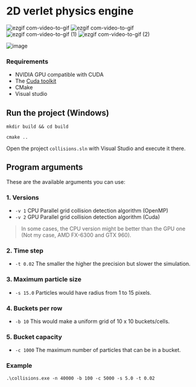# 2D verlet physics engine
![ezgif com-video-to-gif](https://github.com/MarcVivas/Verlet-2D-particle-physics-engine/assets/79216334/18d5b8a0-742d-4164-9e77-17bf0dec574c)
![ezgif com-video-to-gif](https://github.com/MarcVivas/Verlet-2D-particle-physics-engine/assets/79216334/2976280c-68f8-4afe-adb6-7a9affcb39f6)
![ezgif com-video-to-gif (1)](https://github.com/MarcVivas/Verlet-2D-particle-physics-engine/assets/79216334/fae2c647-7e34-4973-819c-859f80030364)
![ezgif com-video-to-gif (2)](https://github.com/MarcVivas/Verlet-2D-particle-physics-engine/assets/79216334/db47730f-9576-4374-84c6-65d0fd5c031c)

![image](https://github.com/MarcVivas/Verlet-2D-particle-physics-engine/assets/79216334/95383847-87d3-471b-ae15-a35df24b82e3)

### Requirements
- NVIDIA GPU compatible with CUDA
- The [Cuda toolkit](https://developer.nvidia.com/cuda-toolkit)
- CMake
- Visual studio

## Run the project (Windows)
```
mkdir build && cd build
```
```
cmake ..
```
Open the project `collisions.sln` with Visual Studio and execute it there.

## Program arguments
These are the available arguments you can use:
### 1. Versions
- `-v 1` CPU Parallel grid collision detection algorithm (OpenMP)
- `-v 2` GPU Parallel grid collision detection algorithm (Cuda)
  
>In some cases, the CPU version might be better than the GPU one (Not my case, AMD FX-6300 and GTX 960).
### 2. Time step
- `-t 0.02` The smaller the higher the precision but slower the simulation. 
### 3. Maximum particle size
- `-s 15.0` Particles would have radius from 1 to 15 pixels.
### 4. Buckets per row
- `-b 10` This would make a uniform grid of 10 x 10 buckets/cells.
### 5. Bucket capacity
- `-c 1000` The maximum number of particles that can be in a bucket.
### Example
```
.\collisions.exe -n 40000 -b 100 -c 5000 -s 5.0 -t 0.02 
```
